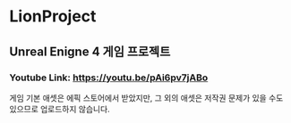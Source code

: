 # LionProject
## Unreal Enigne 4 게임 프로젝트
### Youtube Link: https://youtu.be/pAi6pv7jABo
게임 기본 애셋은 에픽 스토어에서 받았지만, 그 외의 애셋은 저작권 문제가 있을 수도 있으므로 업로드하지 않습니다.

